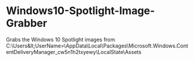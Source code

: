 # Windows10-Spotlight-Image-Grabber
Grabs the Windows 10 Spotlight images from C:\Users\&lt;UserName>\AppData\Local\Packages\Microsoft.Windows.ContentDeliveryManager_cw5n1h2txyewy\LocalState\Assets
